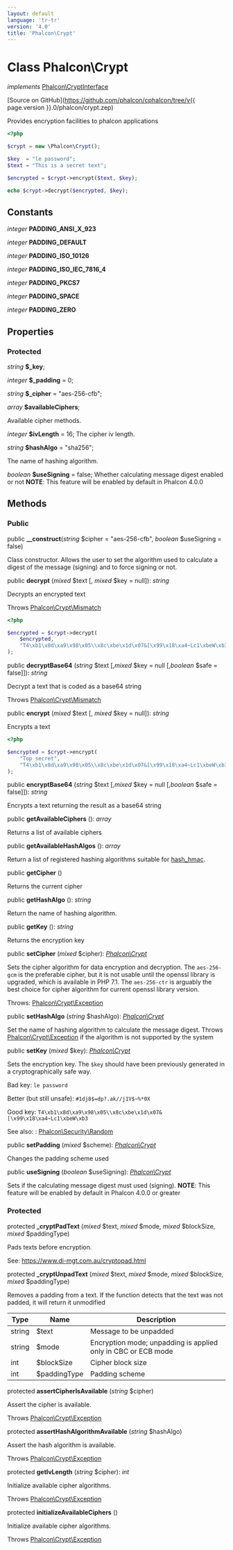 ```yaml
---
layout: default
language: 'tr-tr'
version: '4.0'
title: 'Phalcon\Crypt'
---
```


# Class **Phalcon\Crypt**

*implements* [Phalcon\CryptInterface](Phalcon_CryptInterface)

[Source on GitHub](https://github.com/phalcon/cphalcon/tree/v{{ page.version }}.0/phalcon/crypt.zep)

Provides encryption facilities to phalcon applications

```php
<?php

$crypt = new \Phalcon\Crypt();

$key  = "le password";
$text = "This is a secret text";

$encrypted = $crypt->encrypt($text, $key);

echo $crypt->decrypt($encrypted, $key);

```

## Constants

*integer* **PADDING_ANSI_X_923**

*integer* **PADDING_DEFAULT**

*integer* **PADDING_ISO_10126**

*integer* **PADDING_ISO_IEC_7816_4**

*integer* **PADDING_PKCS7**

*integer* **PADDING_SPACE**

*integer* **PADDING_ZERO**

## Properties

### Protected

*string* **$_key**;

*integer* **$_padding** = 0;

*string* **$_cipher** = "aes-256-cfb";

*array* **$availableCiphers**;

Available cipher methods.

*integer* **$ivLength** = 16; The cipher iv length.

*string* **$hashAlgo** = "sha256";

The name of hashing algorithm.

*boolean* **$useSigning** = false; Whether calculating message digest enabled or not **NOTE**: This feature will be enabled by default in Phalcon 4.0.0

## Methods

### Public

public **__construct**(*string* $cipher = "aes-256-cfb", *boolean* $useSigning = false)

Class constructor. Allows the user to set the algorithm used to calculate a digest of the message (signing) and to force signing or not.

public **decrypt** (*mixed* $text [, *mixed* $key = null]): *string*

Decrypts an encrypted text

Throws [Phalcon\Crypt\Mismatch](Phalcon_Crypt_Mismatch)

```php
<?php

$encrypted = $crypt->decrypt(
    $encrypted,
    "T4\xb1\x8d\xa9\x98\x05\\x8c\xbe\x1d\x07&[\x99\x18\xa4~Lc1\xbeW\xb3"
);

```

public **decryptBase64** (*string* $text [,*mixed* $key = null [,*boolean* $safe = false]]): *string*

Decrypt a text that is coded as a base64 string

Throws [Phalcon\Crypt\Mismatch](Phalcon_Crypt_Mismatch)

public **encrypt** (*mixed* $text [, *mixed* $key = null]): *string*

Encrypts a text

```php
<?php

$encrypted = $crypt->encrypt(
    "Top secret",
    "T4\xb1\x8d\xa9\x98\x05\\x8c\xbe\x1d\x07&[\x99\x18\xa4~Lc1\xbeW\xb3"
);
```

public **encryptBase64** (*string* $text [,*mixed* $key = null [,*boolean* $safe = false]]): *string*

Encrypts a text returning the result as a base64 string

public **getAvailableCiphers** (): *array*

Returns a list of available ciphers

public **getAvailableHashAlgos** (): *array*

Return a list of registered hashing algorithms suitable for [hash_hmac](https://secure.php.net/manual/en/function.hash-hmac.php).

public **getCipher** ()

Returns the current cipher

public **getHashAlgo** (): *string*

Return the name of hashing algorithm.

public **getKey** (): *string*

Returns the encryption key

public **setCipher** (*mixed* $cipher): *[Phalcon\Crypt](Phalcon_Crypt)*

Sets the cipher algorithm for data encryption and decryption. The `aes-256-gcm` is the preferable cipher, but it is not usable until the openssl library is upgraded, which is available in PHP 7.1. The `aes-256-ctr` is arguably the best choice for cipher algorithm for current openssl library version.

Throws: [Phalcon\Crypt\Exception](Phalcon_Crypt_Exception)

public **setHashAlgo** (*string* $hashAlgo): *[Phalcon\Crypt](Phalcon_Crypt)*

Set the name of hashing algorithm to calculate the message digest. Throws [Phalcon\Crypt\Exception](Phalcon_Crypt_Exception) if the algorithm is not supported by the system

public **setKey** (*mixed* $key): *[Phalcon\Crypt](Phalcon_Crypt)*

Sets the encryption key. The `$key` should have been previously generated in a cryptographically safe way.

Bad key: `le password`

Better (but still unsafe): `#1dj8$=dp?.ak//j1V$~%*0X`

Good key: `T4\xb1\x8d\xa9\x98\x05\\x8c\xbe\x1d\x07&[\x99\x18\xa4~Lc1\xbeW\xb3`

See also: : [Phalcon\Security\Random](Phalcon_Security_Random)

public **setPadding** (*mixed* $scheme): *[Phalcon\Crypt](Phalcon_Crypt)*

Changes the padding scheme used

public **useSigning** (*boolean* $useSigning): *[Phalcon\Crypt](Phalcon_Crypt)*

Sets if the calculating message digest must used (signing). **NOTE**: This feature will be enabled by default in Phalcon 4.0.0 or greater

### Protected

protected **_cryptPadText** (*mixed* $text, *mixed* $mode, *mixed* $blockSize, *mixed* $paddingType)

Pads texts before encryption.

See: <https://www.di-mgt.com.au/cryptopad.html>

protected **_cryptUnpadText** (*mixed* $text, *mixed* $mode, *mixed* $blockSize, *mixed* $paddingType)

Removes a padding from a text. If the function detects that the text was not padded, it will return it unmodified

| Type   | Name         | Description                                                   |
| ------ | ------------ | ------------------------------------------------------------- |
| string | $text        | Message to be unpadded                                        |
| string | $mode        | Encryption mode; unpadding is applied only in CBC or ECB mode |
| int    | $blockSize   | Cipher block size                                             |
| int    | $paddingType | Padding scheme                                                |

protected **assertCipherIsAvailable** (*string* $cipher)

Assert the cipher is available.

Throws [Phalcon\Crypt\Exception](Phalcon_Crypt_Exception)

protected **assertHashAlgorithmAvailable** (*string* $hashAlgo)

Assert the hash algorithm is available.

Throws [Phalcon\Crypt\Exception](Phalcon_Crypt_Exception)

protected **getIvLength** (*string* $cipher): *int*

Initialize available cipher algorithms.

Throws [Phalcon\Crypt\Exception](Phalcon_Crypt_Exception)

protected **initializeAvailableCiphers** ()

Initialize available cipher algorithms.

Throws [Phalcon\Crypt\Exception](Phalcon_Crypt_Exception)